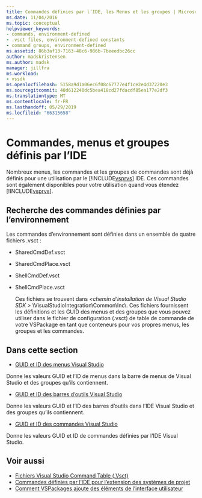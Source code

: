```yaml
---
title: Commandes définies par l’IDE, les Menus et les groupes | Microsoft Docs
ms.date: 11/04/2016
ms.topic: conceptual
helpviewer_keywords:
- commands, environment-defined
- .vsct files, environment-defined constants
- command groups, environment-defined
ms.assetid: 86b3af13-7163-48c6-986b-7beeedbc26cc
author: madskristensen
ms.author: madsk
manager: jillfra
ms.workload:
- vssdk
ms.openlocfilehash: 5158a9d1a06ec6f08c67777e4f1ce2e4d37220e3
ms.sourcegitcommit: 40d612240dc5bea418cd27fdacdf85ea177e2df3
ms.translationtype: MT
ms.contentlocale: fr-FR
ms.lasthandoff: 05/29/2019
ms.locfileid: "66315658"
---
```

# <a name="ide-defined-commands-menus-and-groups"></a>Commandes, menus et groupes définis par l’IDE
Nombreux menus, les commandes et les groupes de commandes sont déjà définis pour une utilisation par le [!INCLUDE[vsprvs](../../code-quality/includes/vsprvs_md.md)] IDE. Ces commandes sont également disponibles pour votre utilisation quand vous étendez [!INCLUDE[vsprvs](../../code-quality/includes/vsprvs_md.md)].

## <a name="finding-environment-defined-commands"></a>Recherche des commandes définies par l’environnement
 Les commandes d’environnement sont définies dans un ensemble de quatre fichiers .vsct :

- SharedCmdDef.vsct

- SharedCmdPlace.vsct

- ShellCmdDef.vsct

- ShellCmdPlace.vsct

  Ces fichiers se trouvent dans  *\<chemin d’installation de Visual Studio SDK >* \VisualStudioIntegration\Common\Inc\\. Ces fichiers fournissent les définitions et les GUID des menus et des groupes que vous pouvez utiliser dans le fichier de configuration (.vsct) de table de commande de votre VSPackage en tant que conteneurs pour vos propres menus, les groupes et les commandes.

## <a name="in-this-section"></a>Dans cette section
- [GUID et ID des menus Visual Studio](../../extensibility/internals/guids-and-ids-of-visual-studio-menus.md)

 Donne les valeurs GUID et l’ID de menus dans la barre de menus de Visual Studio et des groupes qu’ils contiennent.

- [GUID et ID des barres d’outils Visual Studio](../../extensibility/internals/guids-and-ids-of-visual-studio-toolbars.md)

 Donne les valeurs GUID et l’ID des barres d’outils dans l’IDE Visual Studio et des groupes qu’ils contiennent.

- [GUID et ID des commandes Visual Studio](../../extensibility/internals/guids-and-ids-of-visual-studio-commands.md)

 Donne les valeurs GUID et ID de commandes définies par l’IDE Visual Studio.

## <a name="see-also"></a>Voir aussi
- [Fichiers Visual Studio Command Table (.Vsct)](../../extensibility/internals/visual-studio-command-table-dot-vsct-files.md)
- [Commandes définies par l’IDE pour l’extension des systèmes de projet](../../extensibility/internals/ide-defined-commands-for-extending-project-systems.md)
- [Comment VSPackages ajoute des éléments de l’interface utilisateur](../../extensibility/internals/how-vspackages-add-user-interface-elements.md)